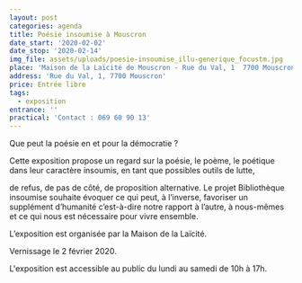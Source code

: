 ```yaml
---
layout: post
categories: agenda
title: Poésie insoumise à Mouscron
date_start: '2020-02-02'
date_stop: '2020-02-14'
img_file: assets/uploads/poesie-insoumise_illu-generique_focustm.jpg
place: 'Maison de la Laïcité de Mouscron - Rue du Val, 1  7700 Mouscron'
address: 'Rue du Val, 1, 7700 Mouscron'
price: Entrée libre
tags:
  - exposition
entrance: ''
practical: 'Contact : 069 60 90 13'
---
```

Que peut la poésie en et pour la démocratie ?

Cette exposition propose un regard sur la poésie, le poème, le poétique dans leur caractère insoumis, en tant que possibles outils de lutte,

de refus, de pas de côté, de proposition alternative. Le projet Bibliothèque insoumise souhaite évoquer ce qui peut, à l’inverse, favoriser un supplément d’humanité c’est-à-dire notre rapport à l’autre, à nous-mêmes et ce qui nous est nécessaire pour vivre ensemble.

L’exposition est organisée par la Maison de la Laïcité.

Vernissage le 2 février 2020.

L'exposition est accessible au public du lundi au samedi de 10h à 17h.
